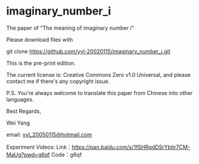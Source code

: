 # imaginary_number_i
The paper of "The meaning of imaginary number i"

Please download files with 

git clone https://github.com/yyl-20020115/imaginary_number_i.git

This is the pre-print edition.

The current license is: Creative Commons Zero v1.0 Universal, and please 
contact me if there's any copyright issue.

P.S. You're always welcome to translate this paper from Chinese into other languages.

Best Regards,

Wei Yang

email: yyl_20050115@hotmail.com

Experiment Videos:
Link：https://pan.baidu.com/s/1fSHRqdDSrYbtir7CM-MaUg?pwd=g6qf 
Code：g6qf 

